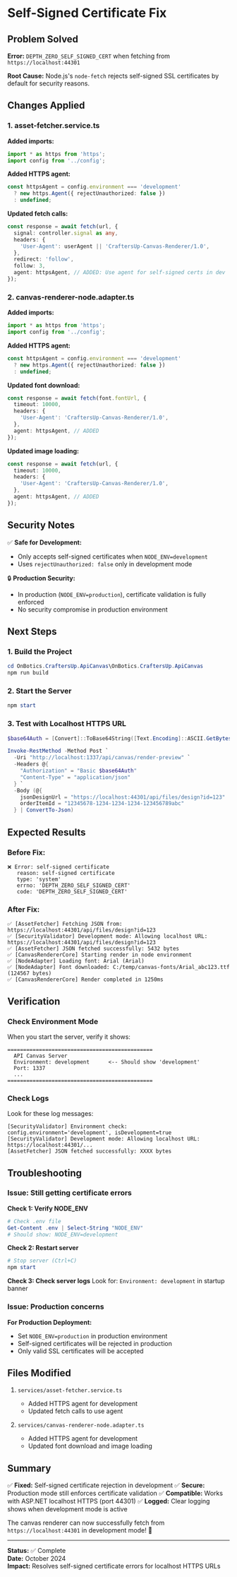 # Self-Signed Certificate Fix

## Problem Solved

**Error:** `DEPTH_ZERO_SELF_SIGNED_CERT` when fetching from `https://localhost:44301`

**Root Cause:** Node.js's `node-fetch` rejects self-signed SSL certificates by default for security reasons.

## Changes Applied

### 1. **asset-fetcher.service.ts**

**Added imports:**
```typescript
import * as https from 'https';
import config from '../config';
```

**Added HTTPS agent:**
```typescript
const httpsAgent = config.environment === 'development'
  ? new https.Agent({ rejectUnauthorized: false })
  : undefined;
```

**Updated fetch calls:**
```typescript
const response = await fetch(url, {
  signal: controller.signal as any,
  headers: {
    'User-Agent': userAgent || 'CraftersUp-Canvas-Renderer/1.0',
  },
  redirect: 'follow',
  follow: 3,
  agent: httpsAgent, // ADDED: Use agent for self-signed certs in dev
});
```

### 2. **canvas-renderer-node.adapter.ts**

**Added imports:**
```typescript
import * as https from 'https';
import config from '../config';
```

**Added HTTPS agent:**
```typescript
const httpsAgent = config.environment === 'development'
  ? new https.Agent({ rejectUnauthorized: false })
  : undefined;
```

**Updated font download:**
```typescript
const response = await fetch(font.fontUrl, {
  timeout: 10000,
  headers: {
    'User-Agent': 'CraftersUp-Canvas-Renderer/1.0',
  },
  agent: httpsAgent, // ADDED
});
```

**Updated image loading:**
```typescript
const response = await fetch(url, {
  timeout: 10000,
  headers: {
    'User-Agent': 'CraftersUp-Canvas-Renderer/1.0',
  },
  agent: httpsAgent, // ADDED
});
```

## Security Notes

✅ **Safe for Development:**
- Only accepts self-signed certificates when `NODE_ENV=development`
- Uses `rejectUnauthorized: false` only in development mode

🔒 **Production Security:**
- In production (`NODE_ENV=production`), certificate validation is fully enforced
- No security compromise in production environment

## Next Steps

### 1. Build the Project
```powershell
cd OnBotics.CraftersUp.ApiCanvas\OnBotics.CraftersUp.ApiCanvas
npm run build
```

### 2. Start the Server
```powershell
npm start
```

### 3. Test with Localhost HTTPS URL
```powershell
$base64Auth = [Convert]::ToBase64String([Text.Encoding]::ASCII.GetBytes("username:123456"))

Invoke-RestMethod -Method Post `
  -Uri "http://localhost:1337/api/canvas/render-preview" `
  -Headers @{
    "Authorization" = "Basic $base64Auth"
    "Content-Type" = "application/json"
  } `
  -Body (@{
    jsonDesignUrl = "https://localhost:44301/api/files/design?id=123"
    orderItemId = "12345678-1234-1234-1234-123456789abc"
  } | ConvertTo-Json)
```

## Expected Results

### Before Fix:
```
❌ Error: self-signed certificate
   reason: self-signed certificate
   type: 'system'
   errno: 'DEPTH_ZERO_SELF_SIGNED_CERT'
   code: 'DEPTH_ZERO_SELF_SIGNED_CERT'
```

### After Fix:
```
✅ [AssetFetcher] Fetching JSON from: https://localhost:44301/api/files/design?id=123
✅ [SecurityValidator] Development mode: Allowing localhost URL: https://localhost:44301/api/files/design?id=123
✅ [AssetFetcher] JSON fetched successfully: 5432 bytes
✅ [CanvasRendererCore] Starting render in node environment
✅ [NodeAdapter] Loading font: Arial (Arial)
✅ [NodeAdapter] Font downloaded: C:/temp/canvas-fonts/Arial_abc123.ttf (124567 bytes)
✅ [CanvasRendererCore] Render completed in 1250ms
```

## Verification

### Check Environment Mode
When you start the server, verify it shows:
```
==============================================
  API Canvas Server
  Environment: development      <-- Should show 'development'
  Port: 1337
  ...
==============================================
```

### Check Logs
Look for these log messages:
```
[SecurityValidator] Environment check: config.environment='development', isDevelopment=true
[SecurityValidator] Development mode: Allowing localhost URL: https://localhost:44301/...
[AssetFetcher] JSON fetched successfully: XXXX bytes
```

## Troubleshooting

### Issue: Still getting certificate errors

**Check 1: Verify NODE_ENV**
```powershell
# Check .env file
Get-Content .env | Select-String "NODE_ENV"
# Should show: NODE_ENV=development
```

**Check 2: Restart server**
```powershell
# Stop server (Ctrl+C)
npm start
```

**Check 3: Check server logs**
Look for: `Environment: development` in startup banner

### Issue: Production concerns

**For Production Deployment:**
- Set `NODE_ENV=production` in production environment
- Self-signed certificates will be rejected in production
- Only valid SSL certificates will be accepted

## Files Modified

1. `services/asset-fetcher.service.ts`
   - Added HTTPS agent for development
   - Updated fetch calls to use agent

2. `services/canvas-renderer-node.adapter.ts`
   - Added HTTPS agent for development
   - Updated font download and image loading

## Summary

✅ **Fixed:** Self-signed certificate rejection in development
✅ **Secure:** Production mode still enforces certificate validation
✅ **Compatible:** Works with ASP.NET localhost HTTPS (port 44301)
✅ **Logged:** Clear logging shows when development mode is active

The canvas renderer can now successfully fetch from `https://localhost:44301` in development mode! 🎉

---

**Status:** ✅ Complete  
**Date:** October 2024  
**Impact:** Resolves self-signed certificate errors for localhost HTTPS URLs

